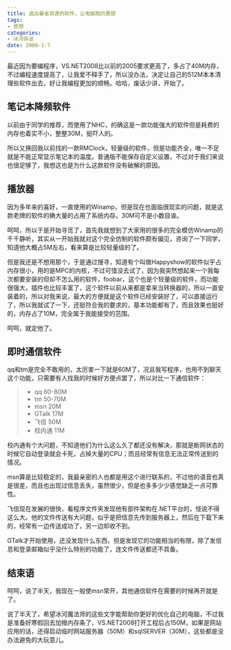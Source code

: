 ```yaml
---
title: 选出最省资源的软件，让电脑跑的更顺
tags:
- 感想
categories:
- 冰河杂谈
date: 2008-1-7
---
```


最近因为要编程序，VS.NET2008比以前的2005要求更高了，多占了40M内存，不过编程速度提高了，让我爱不释手了，所以没办法，决定让自己的512M本本清理些软件出去，好让我编程更加的顺畅。哈哈，废话少讲，开始了。

## 笔记本降频软件
以前由于同学的推荐，而使用了NHC，的确这是一款功能强大的软件但是耗费的内存也着实不小，整整30M，挺吓人的。

所以又换回我以前找的一款RMClock，轻量级的软件，但是功能齐全，唯一不足就是不能正常显示笔记本的温度。普通版不能保存自定义设置，不过对于我们来说也很足够了，我想这也是为什么这款软件没有破解的原因。

## 播放器
因为多年来的喜好，一直使用的Winamp，但是现在也面临很现实的问题，就是这款老牌的软件的确大量的占用了系统内存。30M可不是小数目诶。

呵呵，所以于是开始寻觅了，首先我就想到了大家用的很多的完全模仿Winamp的千千静听，其实从一开始我就对这个完全仿制的软件颇有偏见，咨询了一下同学，知道他大概占5M左右，看来算是比较轻量级的了。

但是我还是不想用那个，于是通过搜寻，知道有个叫做Happyshow的软件似乎占内存很小，用的是MPC的内核，不过可惜没去试了，因为我突然想起来一个我每次都要安装的但却不怎么用的软件，foobar，这个也是个轻量级的软件，而功能很强大，插件也比较丰富了，这个软件以前从来都是拿来当转换器的，所以一直安装着的，所以对我来说，最大的方便就是这个软件已经安装好了，可以直接运行了，所以我就试了一下，还挺符合我的要求的，基本功能都有了，而且效果也挺好的，内存占了10M，完全属于我能接受的范围。

呵呵，就定他了。

## 即时通信软件

qq和tm是完全不敢用的，太厉害一下就是60M了，况且我写程序，也用不到聊天这个功能，只需要有人找我的时候好方便点罢了，所以对比一下通信软件：

> - qq 60-80M
> - tm 50-70M
> - msn 20M
> - GTalk 17M
> - 飞信 50M
> - 校内通 11M

校内通有个大问题，不知道他们为什么这么久了都还没有解决，那就是断网状态的时候它自动登录就会卡死，占掉大量的CPU；而且经常有信息无法正常传送到的情况。

msn算是比较稳定的，我最亲密的人也都是用这个进行联系的，不过他的语音也真是很差，而且也出现过信息丢失，虽然很少，但是也多多少少感觉缺乏一点可靠性。

飞信现在发展的很快，看程序文件夹发现他有部件架构在.NET平台的，怪说不得这么大。他的文件传送有大问题，似乎是把信息先传到服务器上，然后在下载下来的，经常有一边传送成功了，另一边却收不到。

GTalk才开始使用，还没发现什么东西，但是发现它的功能相当的有限，除了发信息和登录邮箱似乎没什么特别的功能了，连文件传送都还不具备。

## 结束语
呵呵，说了半天，我现在一般使msn常开，其他通信软件在需要的时候再开就是了。

说了半天了，希望冰河魔法师的这些文字能帮助你更好的优化自己的电脑，不过我是准备好寒假回去加根内存条了，VS.NET2008打开工程后占150M，如果是网站应用的话，还得启动临时网站服务器（50M）和sqlSERVER（30M），这些都是没办法避免的大玩意儿。
